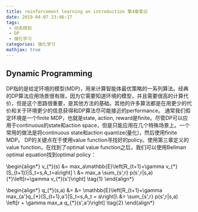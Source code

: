 ```yaml
---
title: reinforcement learning an introduction 第4章笔记
date: 2019-04-07 23:46:17
tags:
 - 动态规划
 - DP
 - 强化学习
categories: 强化学习
mathjax: true
---
```


## Dynamic Programming
DP指的是给定环境的模型(MDP)，用来计算智能体最优策略的一系列算法。经典的DP算法应用场景很有限，因为它需要知道环境的模型，并且需要很高的计算代价，但是这个思路很重要，是其他方法的基础。其他的许多算法都是在用更少的代价和关于环境更少的信息获得和DP算法尽可能接近的performance。
通常我们假定环境是一个finite MDP，也就是state, action, reward是finite。尽管DP可以应用于continuous的state和action space，但是只能应用在几个特殊场景上。一个常用的做法是将continuous state和action quantize(量化)，然后使用finite MDP。
DP的关键点在于使用value function寻找好的policy。使用第三章定义的value function，在找到了optimal value function之后，我们可以使用Bellman optimal equation找到optimal policy：

\begin{align\*}
v_{\*}(s) &= max_a\mathbb{E}\left[R_{t+1}+\gamma v_{\*}(S_{t+1})|S_t=s,A_t=a\right] \\
&= max_a \sum_{s',r} p(s',r|s,a){\*}\left[r+\gamma v_{\*}(s')\right]  \tag{1}
\end{align\*}

\begin{align\*}
q_{\*}(s,a) &= 
&= \mathbb{E}\left[R_{t+1}+\gamma max_{a'}q_{\*}(S_{t+1},a')|S_t=s,A_t = a\right]\\
&= \sum_{s',r} p(s',r|s,a) \left[r + \gamma max_a q_{\*}(s',a')\right] \tag{2}
\end{align\*}
